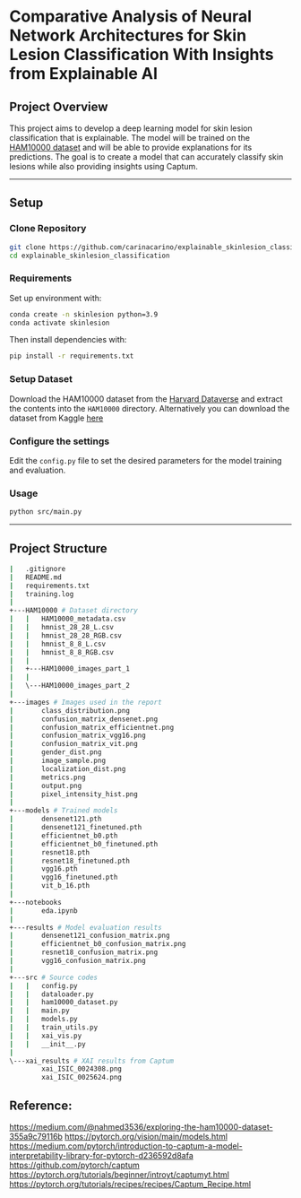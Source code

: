 # Comparative Analysis of Neural Network Architectures for Skin Lesion Classification With Insights from Explainable AI

## Project Overview

This project aims to develop a deep learning model for skin lesion classification that is explainable. The model will be trained on the [HAM10000 dataset](https://dataverse.harvard.edu/dataset.xhtml?persistentId=doi:10.7910/DVN/DBW86T)
 and will be able to provide explanations for its predictions. The goal is to create a model that can accurately classify skin lesions while also providing insights using Captum.
___
## Setup
### Clone Repository
```bash
git clone https://github.com/carinacarino/explainable_skinlesion_classification.git
cd explainable_skinlesion_classification
```
### Requirements
Set up environment with:
```bash
conda create -n skinlesion python=3.9
conda activate skinlesion
```
Then install dependencies with:
```bash
pip install -r requirements.txt
```

### Setup Dataset
Download the HAM10000 dataset from the [Harvard Dataverse](https://dataverse.harvard.edu/dataset.xhtml?persistentId=doi:10.7910/DVN/DBW86T) and extract the contents into the `HAM10000` directory.
Alternatively you can download the dataset from Kaggle [here](https://www.kaggle.com/kmader/skin-cancer-mnist-ham10000)

### Configure the settings
Edit the `config.py` file to set the desired parameters for the model training and evaluation.

### Usage
```bash
python src/main.py
```
___
## Project Structure

```bash
|   .gitignore
|   README.md
|   requirements.txt
|   training.log
|           
+---HAM10000 # Dataset directory
|   |   HAM10000_metadata.csv
|   |   hmnist_28_28_L.csv
|   |   hmnist_28_28_RGB.csv
|   |   hmnist_8_8_L.csv
|   |   hmnist_8_8_RGB.csv
|   |   
|   +---HAM10000_images_part_1
|   |       
|   \---HAM10000_images_part_2
|           
+---images # Images used in the report
|       class_distribution.png
|       confusion_matrix_densenet.png
|       confusion_matrix_efficientnet.png
|       confusion_matrix_vgg16.png
|       confusion_matrix_vit.png
|       gender_dist.png
|       image_sample.png
|       localization_dist.png
|       metrics.png
|       output.png
|       pixel_intensity_hist.png
|       
+---models # Trained models
|       densenet121.pth
|       densenet121_finetuned.pth
|       efficientnet_b0.pth
|       efficientnet_b0_finetuned.pth
|       resnet18.pth
|       resnet18_finetuned.pth
|       vgg16.pth
|       vgg16_finetuned.pth
|       vit_b_16.pth
|       
+---notebooks
|       eda.ipynb
|       
+---results # Model evaluation results
|       densenet121_confusion_matrix.png
|       efficientnet_b0_confusion_matrix.png
|       resnet18_confusion_matrix.png
|       vgg16_confusion_matrix.png
|       
+---src # Source codes
|   |   config.py
|   |   dataloader.py
|   |   ham10000_dataset.py
|   |   main.py
|   |   models.py
|   |   train_utils.py
|   |   xai_vis.py
|   |   __init__.py
|           
\---xai_results # XAI results from Captum
        xai_ISIC_0024308.png
        xai_ISIC_0025624.png
```

## Reference:
https://medium.com/@nahmed3536/exploring-the-ham10000-dataset-355a9c79116b
https://pytorch.org/vision/main/models.html
https://medium.com/pytorch/introduction-to-captum-a-model-interpretability-library-for-pytorch-d236592d8afa
https://github.com/pytorch/captum
https://pytorch.org/tutorials/beginner/introyt/captumyt.html
https://pytorch.org/tutorials/recipes/recipes/Captum_Recipe.html